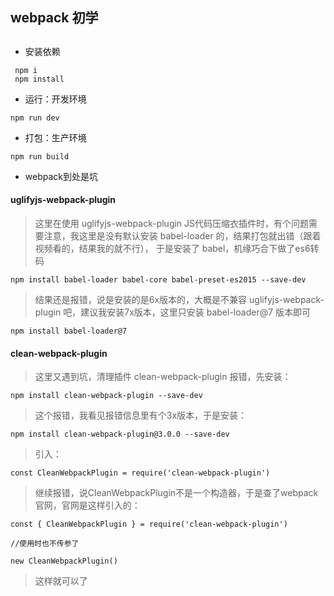## webpack 初学
##

* 安装依赖
```
 npm i
 npm install
 ```

* 运行：开发环境

```
npm run dev
```

* 打包：生产环境

```
npm run build
```

* webpack到处是坑

#### uglifyjs-webpack-plugin

> 这里在使用 uglifyjs-webpack-plugin JS代码压缩衣插件时，有个问题需要注意，我这里是没有默认安装 babel-loader 的，结果打包就出错（跟着视频看的，结果我的就不行），
> 于是安装了 babel，机缘巧合下做了es6转码

```
npm install babel-loader babel-core babel-preset-es2015 --save-dev
```

> 结果还是报错，说是安装的是6x版本的，大概是不兼容 uglifyjs-webpack-plugin 吧，建议我安装7x版本，这里只安装 babel-loader@7 版本即可

```
npm install babel-loader@7
```

#### clean-webpack-plugin

> 这里又遇到坑，清理插件 clean-webpack-plugin 报错，先安装：

```
npm install clean-webpack-plugin --save-dev
```

> 这个报错，我看见报错信息里有个3x版本，于是安装：

```
npm install clean-webpack-plugin@3.0.0 --save-dev
```

>引入：

```
const CleanWebpackPlugin = require('clean-webpack-plugin')
```

>继续报错，说CleanWebpackPlugin不是一个构造器，于是查了webpack官网，官网是这样引入的：

```
const { CleanWebpackPlugin } = require('clean-webpack-plugin')

//使用时也不传参了

new CleanWebpackPlugin()
```



> 这样就可以了











